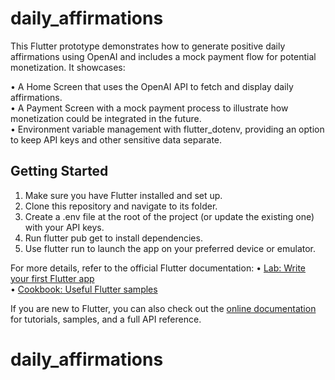 # daily_affirmations

This Flutter prototype demonstrates how to generate positive daily affirmations using OpenAI and includes a mock payment flow for potential monetization. It showcases:

• A Home Screen that uses the OpenAI API to fetch and display daily affirmations.  
• A Payment Screen with a mock payment process to illustrate how monetization could be integrated in the future.  
• Environment variable management with flutter_dotenv, providing an option to keep API keys and other sensitive data separate.  

## Getting Started

1. Make sure you have Flutter installed and set up.  
2. Clone this repository and navigate to its folder.  
3. Create a .env file at the root of the project (or update the existing one) with your API keys.  
4. Run flutter pub get to install dependencies.  
5. Use flutter run to launch the app on your preferred device or emulator.

For more details, refer to the official Flutter documentation:
• [Lab: Write your first Flutter app](https://docs.flutter.dev/get-started/codelab)  
• [Cookbook: Useful Flutter samples](https://docs.flutter.dev/cookbook)

If you are new to Flutter, you can also check out the [online documentation](https://docs.flutter.dev/) for tutorials, samples, and a full API reference.
# daily_affirmations
